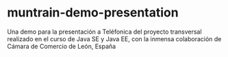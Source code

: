 # muntrain-demo-presentation

Una demo para la presentación a Teléfonica del proyecto transversal realizado
en el curso de Java SE y Java EE, con la inmensa colaboración de Cámara de Comercio de León, España
